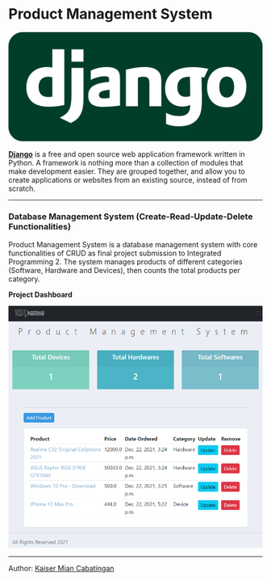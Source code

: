 # Product Management System

![Django Framework](https://github.com/kaisermian/Myproject_Django/blob/main/git_imgs/Django_Logo.png)

**[Django](https://docs.djangoproject.com/en/3.2/)** is a free and open source web application framework written in Python. A framework is nothing more than a collection of modules that make development easier. They are grouped together, and allow you to create applications or websites from an existing source, instead of from scratch.

-----

### Database Management System (Create-Read-Update-Delete Functionalities)

Product Management System is a database management system with core functionalities of CRUD as final project submission to Integrated Programming 2.
The system manages products of different categories (Software, Hardware and Devices), then counts the total products per category.

**Project Dashboard**

![Django Project](https://github.com/kaisermian/DjangoProductManagemnt/blob/main/static/dashboard/img/final-project.PNG)

------

Author: [Kaiser Mian Cabatingan](https://github.com/kaisermian)
